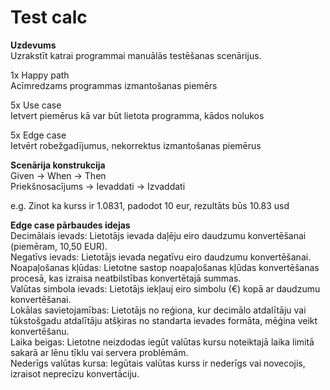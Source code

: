 # Test calc

**Uzdevums**  
Uzrakstīt katrai programmai manuālās testēšanas scenārijus.

1x Happy path  
Acīmredzams programmas izmantošanas piemērs

5x Use case  
Ietvert piemērus kā var būt lietota programma, kādos nolukos

5x Edge case  
Ietvērt robežgadījumus, nekorrektus izmantošanas piemērus

**Scenārija konstrukcija**  
Given -> When -> Then  
Priekšnosacījums -> Ievaddati -> Izvaddati

e.g. Zinot ka kurss ir 1.0831, padodot 10 eur, rezultāts būs 10.83 usd

**Edge case pārbaudes idejas**  
Decimālais ievads: Lietotājs ievada daļēju eiro daudzumu konvertēšanai (piemēram, 10,50 EUR).  
Negatīvs ievads: Lietotājs ievada negatīvu eiro daudzumu konvertēšanai.  
Noapaļošanas kļūdas: Lietotne sastop noapaļošanas kļūdas konvertēšanas procesā, kas izraisa neatbilstības konvertētajā summas.  
Valūtas simbola ievads: Lietotājs iekļauj eiro simbolu (€) kopā ar daudzumu konvertēšanai.  
Lokālas savietojamības: Lietotājs no reģiona, kur decimālo atdalītāju vai tūkstošgadu atdalītāju atšķiras no standarta ievades formāta, mēģina veikt konvertēšanu.  
Laika beigas: Lietotne neizdodas iegūt valūtas kursu noteiktajā laika limitā sakarā ar lēnu tīklu vai servera problēmām.  
Nederīgs valūtas kursa: Iegūtais valūtas kurss ir nederīgs vai novecojis, izraisot neprecīzu konvertāciju.  
